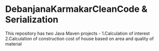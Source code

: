 # DebanjanaKarmakarCleanCode & Serialization

This repository has two Java Maven projects -
1.Calculation of interest
2.Calculation of construction cost of house based on area and quality of material
